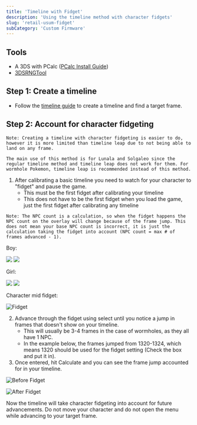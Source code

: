 ```yaml
---
title: 'Timeline with Fidget'
description: 'Using the timeline method with character fidgets'
slug: 'retail-usum-fidget'
subCategory: 'Custom Firmware'
---
```


## Tools

- A 3DS with PCalc ([PCalc Install Guide](https://www.pokemonrng.com/misc-3ds-installing-pcalc))
- [3DSRNGTool](https://github.com/wwwwwwzx/3DSRNGTool/releases)

## Step 1: Create a timeline

- Follow the [timeline guide](https://www.pokemonrng.com/retail-usum-timeline) to create a timeline and find a target frame.

## Step 2: Account for character fidgeting

```
Note: Creating a timeline with character fidgeting is easier to do, however it is more limited than timeline leap due to not being able to land on any frame.

The main use of this method is for Lunala and Solgaleo since the regular timeline method and timeline leap does not work for them. For wormhole Pokemon, timeline leap is recommended instead of this method.
```

1. After calibrating a basic timeline you need to watch for your character to "fidget" and pause the game.
   - This must be the first fidget after calibrating your timeline
   - This does not have to be the first fidget when you load the game, just the first fidget after calibrating any timeline

```
Note: The NPC count is a calculation, so when the fidget happens the NPC count on the overlay will change because of the frame jump. This does not mean your base NPC count is incorrect, it is just the calculation taking the fidget into account (NPC count = max # of frames advanced - 1).
```

Boy:

![](https://camo.githubusercontent.com/6319d400d9f87d6dceda41b36caad2bc2a03d905/68747470733a2f2f692e696d6775722e636f6d2f6d41794a3149372e676966) ![](https://camo.githubusercontent.com/dfd85f146d791e87030b5c402100fb64ea711837/68747470733a2f2f692e696d6775722e636f6d2f62587a704d42702e676966)

Girl:

![](https://camo.githubusercontent.com/783ad84d0ba843a82f8ceae7224f88d12278a35c/68747470733a2f2f692e696d6775722e636f6d2f637735787770432e676966) ![](https://camo.githubusercontent.com/4d46716f6dbda58e43acbb7a4837644e6b99bfd9/68747470733a2f2f692e696d6775722e636f6d2f4e6c78337278452e676966)

Character mid fidget:

![Fidget](../../images/UltraSun-UltraMoon/Fidget-Timeline/Fidget.png)

2. Advance through the fidget using select until you notice a jump in frames that doesn't show on your timeline.
   - This will usually be 3-4 frames in the case of wormholes, as they all have 1 NPC.
   - In the example below, the frames jumped from 1320-1324, which means 1320 should be used for the fidget setting (Check the box and put it in).
3. Once entered, hit Calculate and you can see the frame jump accounted for in your timeline.

![Before Fidget](../../images/UltraSun-UltraMoon/Fidget-Timeline/Before.jpg)

![After Fidget](../../images/UltraSun-UltraMoon/Fidget-Timeline/After.jpg)

Now the timeline will take character fidgeting into account for future advancements. Do not move your character and do not open the menu while advancing to your target frame.
